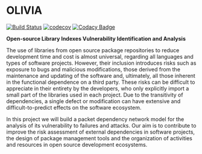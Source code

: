 # OLIVIA

[![Build Status](https://travis-ci.org/dsr0018/olivia.svg?branch=master)](https://travis-ci.org/dsr0018/olivia)
[![codecov](https://codecov.io/gh/dsr0018/olivia/branch/master/graph/badge.svg)](https://codecov.io/gh/dsr0018/olivia)
[![Codacy Badge](https://app.codacy.com/project/badge/Grade/0b151ed6a3794874b1d3083e2532497d)](https://www.codacy.com/manual/dsr0018/olivia?utm_source=github.com&amp;utm_medium=referral&amp;utm_content=dsr0018/olivia&amp;utm_campaign=Badge_Grade)

**Open-source Library Indexes Vulnerability Identification and Analysis**

The use of libraries from open source package repositories to reduce development time and cost is almost universal, regarding all languages and types of software projects.  However, their inclusion introduces risks such as exposure to bugs and malicious modifications, those derived from the maintenance and updating of the software and, ultimately, all those inherent in the functional dependence on a third party. These risks can be difficult to appreciate in their entirety by the developers, who only explicitly import a small part of the libraries used in each project. Due to the transitivity of dependencies, a single defect or modification can have extensive and difficult-to-predict effects on the software ecosystem.

In this project we will build a packet dependency network model for the analysis of its vulnerability to failures and attacks. Our aim is to contribute to improve the risk assessment of external dependencies in software projects, the design of package management tools and the organization of activities and resources in open source development ecosystems.
